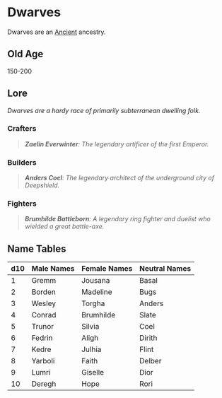 # Dwarves

Dwarves are an [Ancient](../Mechanical/Ancient.md) ancestry.

## Old Age

150-200

## Lore

*Dwarves are a hardy race of primarily subterranean dwelling folk.*

### Crafters

> ***Zaelin Everwinter**: The legendary artificer of the first Emperor.*

### Builders

> ***Anders Coel**: The legendary architect of the underground city of Deepshield.*

### Fighters

> ***Brumhilde Battleborn**: A legendary ring fighter and duelist who wielded a great battle-axe.*

## Name Tables

| d10 | Male Names | Female Names | Neutral Names |
| --- | ---------- | ------------ | ------------- |
| 1   | Gremm      | Jousana      | Basal         |
| 2   | Borden     | Madeline     | Bugs          |
| 3   | Wesley     | Torgha       | Anders        |
| 4   | Conrad     | Brumhilde    | Slate         |
| 5   | Trunor     | Silvia       | Coel          |
| 6   | Fedrin     | Aligh        | Dirith        |
| 7   | Kedre      | Julhia       | Flint         |
| 8   | Yarboli    | Faith        | Delber        |
| 9   | Lumri      | Giselle      | Dior          |
| 10  | Deregh     | Hope         | Rori          |
